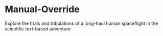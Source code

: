 # Manual-Override
Explore the trials and tribulations of a long-haul human spaceflight in the scientific text-based adventure
